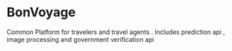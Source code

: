 # BonVoyage
Common Platform for travelers and travel agents . Includes prediction api , image processing and government verification api 
